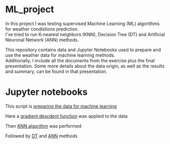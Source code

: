 # ML_project
In this project I was testing supervised Machine Learning (ML) algorithms for weather condistions prediction.  
I've tried to run K-nearest neighbors (KNN), Decision Tree (DT) and Artificial Neuronal Network (ANN) methods.

This repository contains data and Jupyter Notebooks used to prepare and use the weather data for machine learning methods.  
Additionally, I include all the documents from the exercise plus the final presentation.
Some more details about the data origin, as well as the results and summary, can be found in that presentation.

# Jupyter notebooks

This script is [preparing the data for machine learning](Exercise_1.2_JKG)  

Here a [gradient descdent function](Exercise_1.3_JKG) was applied to the data  

Then [KNN algorithm](Exercise_1.4_JKG) was performed  

Followed by [DT](Exercise_1.5_DT_JKG) and [ANN](Exercise_1.5_ANN_JKG) methods  

